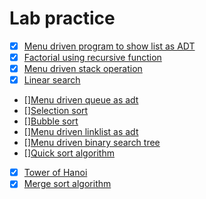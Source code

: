 # Lab practice

- [x] [Menu driven program to show list as ADT]()
- [x] [Factorial using recursive function]()
- [x] [Menu driven stack operation]()
- [x] [Linear search]()
- [][Menu driven queue as adt]()
- [][Selection sort]()
- [][Bubble sort]()
- [][Menu driven linklist as adt]()
- [][Menu driven binary search tree]()
- [][Quick sort algorithm]()
- [x] [Tower of Hanoi]()
- [x] [Merge sort algorithm](merge_sort.cpp)
